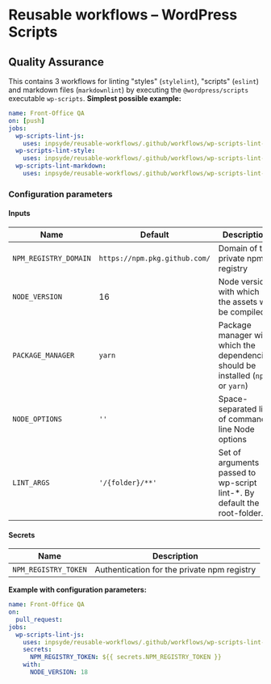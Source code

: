 # Reusable workflows – WordPress Scripts

## Quality Assurance

This contains 3 workflows for linting "styles" (`stylelint`), "scripts" (`eslint`) and markdown files (`markdownlint`) by executing the `@wordpress/scripts` executable `wp-scripts`.
**Simplest possible example:**

```yml
name: Front-Office QA
on: [push]
jobs:
  wp-scripts-lint-js:
    uses: inpsyde/reusable-workflows/.github/workflows/wp-scripts-lint-js.yml@main
  wp-scripts-lint-style:
    uses: inpsyde/reusable-workflows/.github/workflows/wp-scripts-lint-style.yml@main
  wp-scripts-lint-markdown:
    uses: inpsyde/reusable-workflows/.github/workflows/wp-scripts-lint-markdown.yml@main
```

### Configuration parameters

#### Inputs

| Name                  | Default                       | Description                                                                       |
|-----------------------|-------------------------------|-----------------------------------------------------------------------------------|
| `NPM_REGISTRY_DOMAIN` | `https://npm.pkg.github.com/` | Domain of the private npm registry                                                |
| `NODE_VERSION`        | 16                            | Node version with which the assets will be compiled                               |
| `PACKAGE_MANAGER`     | `yarn`                        | Package manager with which the dependencies should be installed (`npm` or `yarn`) |
| `NODE_OPTIONS`        | `''`                          | Space-separated list of command-line Node options                                 |
| `LINT_ARGS`           | `'/{folder}/**'`              | Set of arguments passed to wp-script lint-*. By default the root-folder.          |

#### Secrets

| Name                 | Description                                 |
|----------------------|---------------------------------------------|
| `NPM_REGISTRY_TOKEN` | Authentication for the private npm registry |

**Example with configuration parameters:**

```yml
name: Front-Office QA
on:
  pull_request:
jobs:
  wp-scripts-lint-js:
    uses: inpsyde/reusable-workflows/.github/workflows/wp-scripts-lint-js.yml@main
    secrets:
      NPM_REGISTRY_TOKEN: ${{ secrets.NPM_REGISTRY_TOKEN }}
    with:
      NODE_VERSION: 18
```
